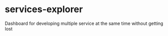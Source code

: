 # services-explorer
Dashboard for developing multiple service at the same time without getting lost
